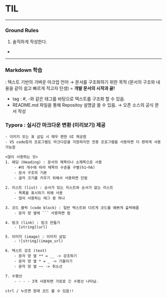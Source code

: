 # TIL

---
### Ground Rules

1. 솔직하게 작성한다.
  - 
  
---

### Markdown 학습
  : 텍스트 기반의 가벼운 마크업 언어 → 문서를 구조화하기 위한 목적 (문서의 구조와 내용을 같이 쉽고 빠르게 적고자 탄생) 
    = **개발 문서의 시작과 끝!**

  - tag : #, -와 같은 태그를 바탕으로 텍스트를 구조화 할 수 있음.
  - README.md 파일을 통해 Repositoy 설명글 쓸 수 있음. → 오픈 소스의 공식 문서 작성

   ### **Typora** :  실시간 마크다운 변환 (미리보기) 제공

    - 이미지 또는 표 삽입 시 매우 편한 UI 제공함
    - VS code등의 프로그램도 마크다운을 지원하지만 전용 프로그램을 사용하면 더 편하게 사용가능함
    
    <많이 사용하는 것>
    1. 헤딩 (Heading) : 문서의 제목이나 소제목으로 사용
        - #의 개수에 따라 제목의 수준을 구별(h1~h6)
        - 문서 구조의 기본
        - 글자 크기를 키우기 위해서 사용하면 안됨
    
    2. 리스트 (list) : 순서가 있는 리스트와 순서가 없는 리스트
        - 목록을 표시하기 위해 사용
        - 많이 사용하는 태그 중 하나
    
    3. 코드 블럭 (code block) : 일반 텍스트와 다르게 코드를 예쁘게 출력해줌
        - 문자 양 옆에 ``` 사용하면 됨

    4. 링크 (link) : 링크 만들기
        - [string](url)

    5. 이미지 (image) : 이미지 삽입
        - ![string](image_url)

    6. 텍스트 강조 (text)
        - 문자 양 옆 ** = __ -> 강조하기
        - 문자 양 옆 * = _ -> 기울이기
        - 문자 양 옆 ~~ -> 취소선

    7. 수평선
        - - - - 3개 사용하면 가로로 긴 수평선 나타남.

  ```ctrl / 누르면 원래 코드 볼 수 있음!!```

